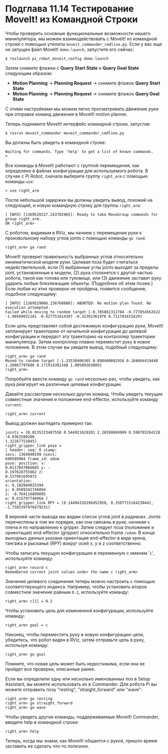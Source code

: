 # Подглава 11.14 Тестирование MoveIt! из Командной Строки

Чтобы проверить основные функциональные возможности нашего манипулятора, мы можем взаимодействовать с MoveIt! из командной строки с помощью утилиты `moveit_commander_cmdline.py`. Если у вас еще не запущен файл MoveIt! `demo.launch`, запустите его сейчас:

```text
$ roslaunch pi_robot_moveit_config demo.launch
```

Затем снимите флажки с **Query Start State** и **Query Goal State** следующим образом:

* **Motion Planning** → **Planning Request** → снимите флажок **Query Start State**
* **Motion Planning** → **Planning Request** → снимите флажок **Query Goal State**

С этими настройками мы можем легко просматривать движение руки при отправке команд движения в MoveIt! motion planner.

Теперь поднимите MoveIt! интерфейс командной строки, запустив:

```text
$ rosrun moveit_commander moveit_commander_cmdline.py
```

Вы должны быть увидеть в командной строке:

```text
Waiting for commands. Type 'help' to get a list of known commands.
> 
```

Все команды в MoveIt! работают с группой перемещения, как определено в файлах конфигурации для используемого робота. В случае с Pi Robot, сначала выберите группу `right_arm` с помощью команды `use`:

```text
> use right_arm
```

После небольшой задержки вы должны увидеть вывод, похожий на следующий, и новую командную строку для группы `right_arm`:

```text
[ INFO] [1369528317.243702965]: Ready to take MoveGroup commands for group right_arm.
OK right_arm>
```

С роботом, видимым в RViz, мы начнем с перемещения руки к произвольному набору углов joints с помощью команды `go rand`: 

```text
right_arm> go rand
```

MoveIt! проверит правильность выбранных углов относительно кинематической модели руки. Целевая поза будет считаться недействительной, если \(1\) выбранные углы joints выходят за пределы joint, установленные в модели, \(2\) рука столкнется с другой частью робота, такой как голова или туловище, или \(3\) движение заставит руку ударить любые близлежащие объекты. \(Подробнее об этом позже.\) Если любая из этих проверок не пройдена, появится сообщение, подобное следующему:

```text
[ INFO] [1369529066.236768000]: ABORTED: No motion plan found. No execution attempted.
Failed while moving to random target [-0.785861312784 -0.777854562622 -1.90569032181 -0.927753414307 -0.32391361976 0.711703415429]
```

Если цель представляет собой достижимую конфигурацию руки, MoveIt! запланирует траекторию от начальной конфигурации до целевой конфигурации и передаст эту траекторию на контроллер траектории манипулятора. Затем контроллер плавно переместит руку в новое положение. В этом случае вы увидите вывод, подобный следующему:

```text
right_arm> go rand
Moved to random target [-1.33530406365 0.898460602916 0.184664419448 1.20867797686 0.171914381348 1.08589163089]
right_arm>
```

Попробуйте ввести команду `go rand` несколько раз, чтобы увидеть, как рука реагирует на различные целевые конфигурации.

Давайте рассмотрим несколько других команд. Чтобы увидеть текущие совместные значения и положение end-effector, используйте команду `current`:

```text
right_arm> current
```

Вывод должен выглядеть примерно так:

```text
joints = [0.0135323487558 0.544921628281 2.26598694909 0.598703264228 -0.8361580286
1.32167751045]
right_gripper_link pose =
[ header: seq: 0 stamp:
secs: 1369490199 nsecs:
690589904 frame_id: odom
pose: position: x:
0.0117037066685 y: -
0.197628755962 z:
0.537961695072
orientation:
x: 0.182884025394
y: 0.0589242746894
z: -0.764116809095
w: 0.615797746964 ]
right_gripper_link RPY = [0.14494326196452958, 0.3597715164230441, -1.7585397976479231]
```

В верхней части вывода мы видим список углов joint в радианах. Joints перечислены в том же порядке, как они связаны в руке, начиная с плеча и по направлению к gripper. Затем следует поза \(положение и ориентация\) end-effector \(gripper\) относительно frame `/odom`. В конце выходных данных указана ориентация end-effector в виде крена, тангажа и рысканья \(RPY\) вокруг осей x, y и z соответственно.

Чтобы записать текущую конфигурацию в переменную с именем '`c`', используйте команду:

```text
right_arm> record c
Remembered current joint values under the name c right_arm>
```

Значения целевого соединения теперь можно настроить с помощью соответствующего индекса. Например, чтобы установить второе совместное значение равным `0.2`, используйте команду: 

```text
right_arm> c[1] = 0.2
```

Чтобы установить цель для измененной конфигурации, используйте команду:

```text
right_arm> goal = c
```

Наконец, чтобы переместить руку в новую конфигурацию цели, убедитесь, что робот виден в RViz, затем отправьте цель в руку, используя команду:

```text
right_arm> go goal
```

Помните, что новая цель может быть недостижима, если она не пройдет все проверки, описанные ранее.

Если вы определили одну или несколько именованных поз в Setup Assistant, вы можете использовать их в Commander. Для робота Pi вы можете отправить позу "resting", "straight\_forward" или "wave":

```text
right_arm> go resting
right_arm> go straight_forward
right_arm> go wave
```

Чтобы увидеть другие команды, поддерживаемые MoveIt! Commander, введите help в командной строке:

```text
right_arm> help
```

Теперь, когда мы знаем, как MoveIt! общается с рукой, пришло время заставить ее сделать что-то полезное.

